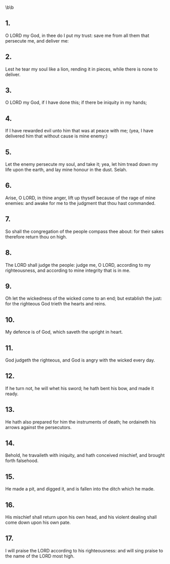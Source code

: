 \b\b
## 1.
O LORD my God, in thee do I put my trust: save me from all them that persecute me, and deliver me:
## 2.
Lest he tear my soul like a lion, rending it in pieces, while there is none to deliver.
## 3.
O LORD my God, if I have done this; if there be iniquity in my hands;
## 4.
If I have rewarded evil unto him that was at peace with me; (yea, I have delivered him that without cause is mine enemy:)
## 5.
Let the enemy persecute my soul, and take it; yea, let him tread down my life upon the earth, and lay mine honour in the dust.  Selah.
## 6.
Arise, O LORD, in thine anger, lift up thyself because of the rage of mine enemies: and awake for me to the judgment that thou hast commanded.
## 7.
So shall the congregation of the people compass thee about: for their sakes therefore return thou on high.
## 8.
The LORD shall judge the people: judge me, O LORD, according to my righteousness, and according to mine integrity that is in me.
## 9.
Oh let the wickedness of the wicked come to an end; but establish the just: for the righteous God trieth the hearts and reins.
## 10.
My defence is of God, which saveth the upright in heart.
## 11.
God judgeth the righteous, and God is angry with the wicked every day.
## 12.
If he turn not, he will whet his sword; he hath bent his bow, and made it ready.
## 13.
He hath also prepared for him the instruments of death; he ordaineth his arrows against the persecutors.
## 14.
Behold, he travaileth with iniquity, and hath conceived mischief, and brought forth falsehood.
## 15.
He made a pit, and digged it, and is fallen into the ditch which he made.
## 16.
His mischief shall return upon his own head, and his violent dealing shall come down upon his own pate.
## 17.
I will praise the LORD according to his righteousness: and will sing praise to the name of the LORD most high.
